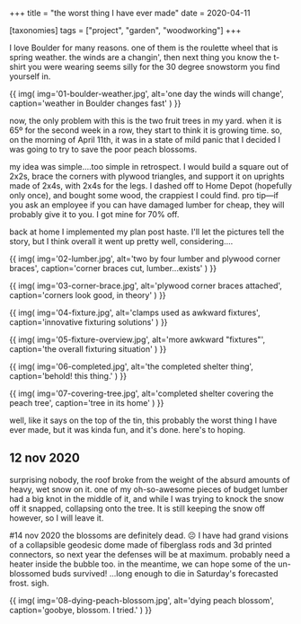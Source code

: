 +++
title = "the worst thing I have ever made"
date = 2020-04-11

[taxonomies]
tags = ["project", "garden", "woodworking"]
+++

I love Boulder for many reasons. one of them is the roulette wheel that is spring weather. the winds are a changin', then next thing you know the t-shirt you were wearing seems silly for the 30 degree snowstorm you find yourself in.

<!-- more -->

{{
  img(
    img='01-boulder-weather.jpg',
    alt='one day the winds will change',
    caption='weather in Boulder changes fast'
  )
}}

now, the only problem with this is the two fruit trees in my yard. when it is 65º for the second week in a row, they start to think it is growing time. so, on the morning of April 11th, it was in a state of mild panic that I decided I was going to try to save the poor peach blossoms.

my idea was simple....too simple in retrospect. I would build a square out of 2x2s, brace the corners with plywood triangles, and support it on uprights made of 2x4s, with 2x4s for the legs. I dashed off to Home Depot (hopefully only once), and bought some wood, the crappiest I could find. pro tip—if you ask an employee if you can have damaged lumber for cheap, they will probably give it to you. I got mine for 70% off.

back at home I implemented my plan post haste. I'll let the pictures tell the story, but I think overall it went up pretty well, considering....

{{
  img(
    img='02-lumber.jpg',
    alt='two by four lumber and plywood corner braces',
    caption='corner braces cut, lumber...exists'
  )
}}

{{
  img(
    img='03-corner-brace.jpg',
    alt='plywood corner braces attached',
    caption='corners look good, in theory'
  )
}}

{{
  img(
    img='04-fixture.jpg',
    alt='clamps used as awkward fixtures',
    caption='innovative fixturing solutions'
  )
}}

{{
  img(
    img='05-fixture-overview.jpg',
    alt='more awkward "fixtures"',
    caption='the overall fixturing situation'
  )
}}

{{
  img(
    img='06-completed.jpg',
    alt='the completed shelter thing',
    caption='behold! this thing.'
  )
}}

{{
  img(
    img='07-covering-tree.jpg',
    alt='completed shelter covering the peach tree',
    caption='tree in its home'
  )
}}

well, like it says on the top of the tin, this probably the worst thing I have ever made, but it was kinda fun, and it's done. here's to hoping.

## 12 nov 2020
surprising nobody, the roof broke from the weight of the absurd amounts of heavy, wet snow on it. one of my oh-so-awesome pieces of budget lumber had a big knot in the middle of it, and while I was trying to knock the snow off it snapped, collapsing onto the tree. It is still keeping the snow off however, so I will leave it.

#14 nov 2020
the blossoms are definitely dead. ☹️ I have had grand visions of a collapsible geodesic dome made of fiberglass rods and 3d printed connectors, so next year the defenses will be at maximum. probably need a heater inside the bubble too. in the meantime, we can hope some of the un-blossomed buds survived! ...long enough to die in Saturday's forecasted frost. sigh.


{{
  img(
    img='08-dying-peach-blossom.jpg',
    alt='dying peach blossom',
    caption='goobye, blossom. I tried.'
  )
}}
